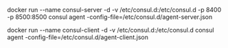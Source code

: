 docker run --name consul-server -d  -v /etc/consul.d:/etc/consul.d -p 8400 -p 8500:8500 consul agent -config-file=/etc/consul.d/agent-server.json

docker run --name consul-client -d  -v /etc/consul.d:/etc/consul.d consul agent -config-file=/etc/consul.d/agent-client.json